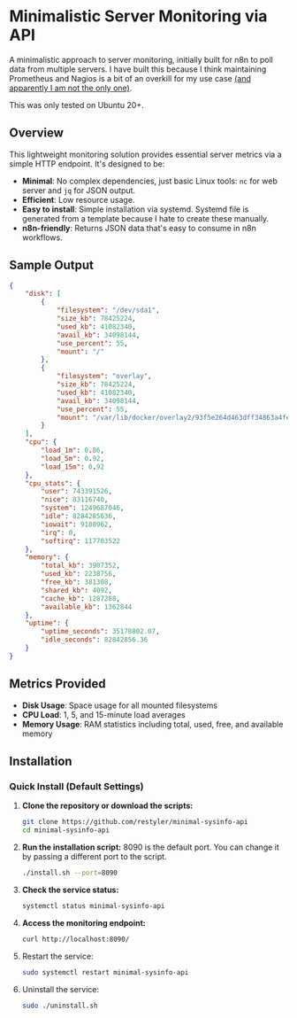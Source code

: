 # Minimalistic Server Monitoring via API

A minimalistic approach to server monitoring, initially built for n8n to poll data from multiple servers.
I have built this because I think maintaining Prometheus and Nagios is a bit of an overkill for my use case [(and apparently I am not the only one)](https://community.n8n.io/t/suggestion-to-monitor-server-cpu-memory-disks/88991).

This was only tested on Ubuntu 20+.

## Overview

This lightweight monitoring solution provides essential server metrics via a simple HTTP endpoint. It's designed to be:

- **Minimal**: No complex dependencies, just basic Linux tools: `nc` for web server and `jq` for JSON output.
- **Efficient**: Low resource usage.    
- **Easy to install**: Simple installation via systemd. Systemd file is generated from a template because I hate to create these manually.
- **n8n-friendly**: Returns JSON data that's easy to consume in n8n workflows.

## Sample Output

```json
{
    "disk": [
        {
            "filesystem": "/dev/sda1",
            "size_kb": 78425224,
            "used_kb": 41082340,
            "avail_kb": 34098144,
            "use_percent": 55,
            "mount": "/"
        },
        {
            "filesystem": "overlay",
            "size_kb": 78425224,
            "used_kb": 41082340,
            "avail_kb": 34098144,
            "use_percent": 55,
            "mount": "/var/lib/docker/overlay2/93f5e264d463dff34863a4fe0a86b4f61f7e99c8eb54a15441214c8501d68a77/merged"
        }
    ],
    "cpu": {
        "load_1m": 0.86,
        "load_5m": 0.92,
        "load_15m": 0.92
    },
    "cpu_stats": {
        "user": 743391526,
        "nice": 83116740,
        "system": 1249687046,
        "idle": 8284285636,
        "iowait": 9180962,
        "irq": 0,
        "softirq": 117703522
    },
    "memory": {
        "total_kb": 3907352,
        "used_kb": 2238756,
        "free_kb": 381308,
        "shared_kb": 4092,
        "cache_kb": 1287288,
        "available_kb": 1362844
    },
    "uptime": {
        "uptime_seconds": 35178802.07,
        "idle_seconds": 82842856.36
    }
}
```


## Metrics Provided

- **Disk Usage**: Space usage for all mounted filesystems
- **CPU Load**: 1, 5, and 15-minute load averages
- **Memory Usage**: RAM statistics including total, used, free, and available memory

## Installation

### Quick Install (Default Settings)


1. **Clone the repository or download the scripts:**

   ```bash
   git clone https://github.com/restyler/minimal-sysinfo-api
   cd minimal-sysinfo-api
   ```

2. **Run the installation script:**
8090 is the default port. You can change it by passing a different port to the script.
   ```bash
   ./install.sh --port=8090
   ```

3. **Check the service status:**

   ```bash
   systemctl status minimal-sysinfo-api
   ```

4. **Access the monitoring endpoint:**

   ```bash
   curl http://localhost:8090/
   ```

5. Restart the service:

   ```bash
   sudo systemctl restart minimal-sysinfo-api
   ```

6. Uninstall the service:

   ```bash
   sudo ./uninstall.sh
   ```

